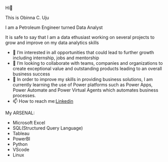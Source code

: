 Hi👋

This is Obinna C. Uju

I am a Petroleum Engineer turned Data Analyst

It is safe to say that I am a data ethusiast working on several projects to grow and improve on my data analytics skills
- 👀 I’m interested in all opportunities that could lead to further growth including internship, jobs and mentorship
- 💞️ I’m looking to collaborate with teams, companies and organizations to create exceptional value and outstanding products leading to an overall business success
- 👀 In order to improve my skills in providing business solutions, I am currently learning the use of Power platforms such as Power Apps, Power Automate and Power Virtual Agents which automates business processes.
- 📫 How to reach me:[Linkedin](https://www.linkedin.com/in/obinna-uju-775583265)

 My ARSENAL:
- Microsoft Excel
- SQL(Structured Query Language)
- Tableau
- PowerBI
- Python
- VScode
- Linux

<!---
allenuju/allenuju is a ✨ special ✨ repository because its `README.md` (this file) appears on your GitHub profile.
You can click the Preview link to take a look at your changes.
--->

